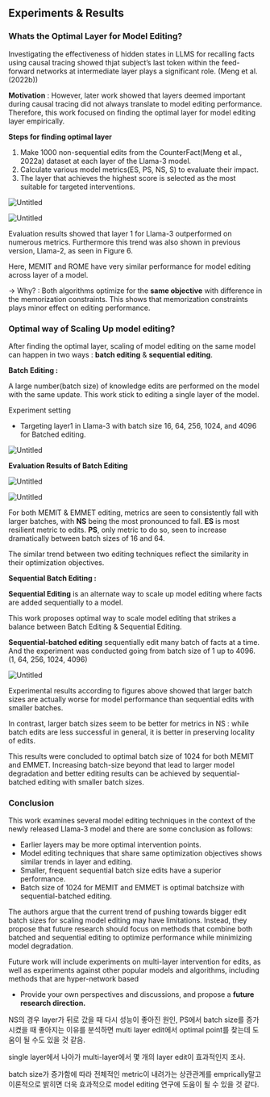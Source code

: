 
## Experiments & Results

### Whats the Optimal Layer for Model Editing?

Investigating the effectiveness of hidden states in LLMS for recalling facts using causal tracing showed thjat subject’s last token within the feed-forward networks at intermediate layer plays a significant role. (Meng et al.(2022b))

**Motivation** : However, later work showed that layers deemed important during causal tracing did not always translate to model editing performance. Therefore, this work focused on finding the optimal layer for model editing layer empirically.

**Steps for finding optimal layer**

1. Make 1000 non-sequential edits from the CounterFact(Meng et al., 2022a) dataset at each layer of the Llama-3 model.
2. Calculate various model metrics(ES, PS, NS, S) to evaluate their impact.
3. The layer that achieves the highest score is selected as the most suitable for targeted interventions.

![Untitled](Blog%20Post%20%E1%84%8C%E1%85%A1%E1%86%A8%E1%84%89%E1%85%A5%E1%86%BC%2004c42d1fe7304b03af409de21c8b8e1a/Untitled.png)

![Untitled](Blog%20Post%20%E1%84%8C%E1%85%A1%E1%86%A8%E1%84%89%E1%85%A5%E1%86%BC%2004c42d1fe7304b03af409de21c8b8e1a/Untitled%201.png)

Evaluation results showed that layer 1 for Llama-3 outperformed on numerous metrics. Furthermore this trend was also shown in previous version, Llama-2, as seen in Figure 6.

Here, MEMIT and ROME have very similar performance for model editing across layer of a model.

→ Why? : Both algorithms optimize for the **same objective** with difference in the memorization constraints. This shows that memorization constraints plays minor effect on editing performance.

### **Optimal** way of Scaling Up model editing?

After finding the optimal layer, scaling of model editing on the same model can happen in two ways : **batch editing** & **sequential editing**.

**Batch Editing :**

A large number(batch size) of knowledge edits are performed on the model with the same update. This work stick to editing a single layer of the model.

Experiment setting

- Targeting layer1 in Llama-3 with  batch size 16, 64, 256, 1024, and 4096 for Batched editing.

![Untitled](Blog%20Post%20%E1%84%8C%E1%85%A1%E1%86%A8%E1%84%89%E1%85%A5%E1%86%BC%2004c42d1fe7304b03af409de21c8b8e1a/Untitled%202.png)

**Evaluation Results of Batch Editing**

![Untitled](Blog%20Post%20%E1%84%8C%E1%85%A1%E1%86%A8%E1%84%89%E1%85%A5%E1%86%BC%2004c42d1fe7304b03af409de21c8b8e1a/Untitled%203.png)

![Untitled](Blog%20Post%20%E1%84%8C%E1%85%A1%E1%86%A8%E1%84%89%E1%85%A5%E1%86%BC%2004c42d1fe7304b03af409de21c8b8e1a/Untitled%204.png)

For both MEMIT & EMMET editing, metrics are seen to consistently fall with larger batches, with **NS** being the most pronounced to fall. **ES** is most resilient metric to edits. **PS**, only metric to do so, seen to increase dramatically between batch sizes of 16 and 64.

The similar trend between two editing techniques reflect the similarity in their optimization objectives.

**Sequential Batch Editing :** 

**Sequential Editing** is an alternate way to scale up model editing where facts are added sequentially to a model.

This work proposes optimal way to scale model editing that strikes a balance between Batch Editing & Sequential Editing.

**Sequential-batched editing** sequentially edit many batch of facts at a time. And the experiment was conducted going from batch size of 1 up to 4096. (1, 64, 256, 1024, 4096)

![Untitled](Blog%20Post%20%E1%84%8C%E1%85%A1%E1%86%A8%E1%84%89%E1%85%A5%E1%86%BC%2004c42d1fe7304b03af409de21c8b8e1a/Untitled%205.png)

Experimental results according to figures above showed that larger batch sizes are actually worse for model performance than sequential edits with smaller batches. 

In contrast, larger batch sizes seem to be better for metrics in NS : while batch edits are less successful in general, it is better in preserving locality of edits.

This results were concluded to optimal batch size of 1024 for both MEMIT and EMMET. Increasing batch-size beyond that lead to larger model degradation and better editing results can be achieved by sequential-batched editing with smaller batch sizes. 

### Conclusion

This work examines several model editing techniques in the context of the newly released Llama-3 model and there are some conclusion as follows:

- Earlier layers may be more optimal intervention points.
- Model editing techniques that share same optimization objectives shows similar trends in layer and editing.
- Smaller, frequent sequential batch size edits have a superior performance.
- Batch size of 1024 for MEMIT and EMMET is optimal batchsize with sequential-batched editing.

 The authors argue that the current trend of pushing towards bigger edit batch sizes for scaling model editing may have limitations. Instead, they propose that future research should focus on methods that combine both batched and sequential editing to optimize performance while minimizing model degradation.

Future work will include experiments on multi-layer intervention for edits, as well as experiments against other popular models and algorithms, including methods that are hyper-network based

- Provide your own perspectives and discussions, and propose a **future research direction.**

NS의 경우 layer가 뒤로 갔을 때 다시 성능이 좋아진 원인, PS에서 batch size를 증가 시켰을 때 좋아지는 이유를 분석하면 multi layer edit에서 optimal point를 찾는데 도움이 될 수도 있을 것 같음.

single layer에서 나아가 multi-layer에서 몇 개의 layer edit이 효과적인지 조사.

batch size가 증가함에 따라 전체적인 metric이 내려가는 상관관계를 emprically말고 이론적으로 밝히면 더욱 효과적으로 model editing 연구에 도움이 될 수 있을 것 같다.
